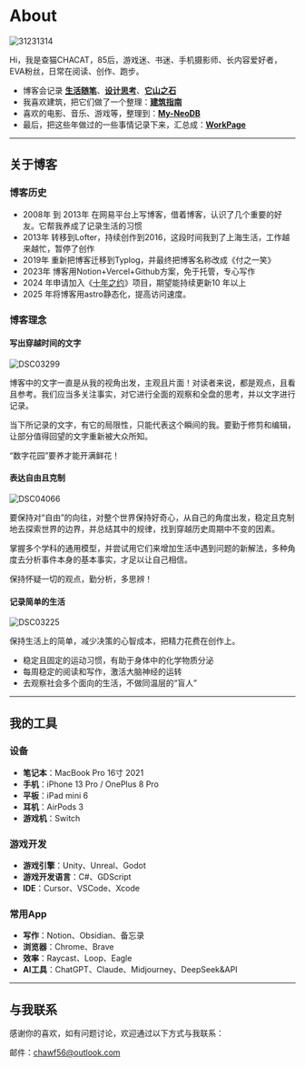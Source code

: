# About

![31231314](https://blog-1259751088.cos.ap-shanghai.myqcloud.com/20250330115218086.png?imageSlim)

Hi，我是查猫CHACAT，85后，游戏迷、书迷、手机摄影师、长内容爱好者，EVA粉丝，日常在阅读、创作、跑步。

- 博客会记录 [**生活随笔**](https://blog.chawfoo.com/archive/category/生活随笔)、[**设计思考**](https://www.chawfoo.com/archive/category/设计思考)、[**它山之石**](https://blog.chawfoo.com/archive/category/它山之石)
- 我喜欢建筑，把它们做了一个整理：[**建筑指南**](https://arch.chawfoo.com/)
- 喜欢的电影、音乐、游戏等，整理到：[**My-NeoDB**](https://neodb.social/users/Charliefoo/)
- 最后，把这些年做过的一些事情记录下来，汇总成：[**WorkPage**](https://work.chawfoo.com/)

---

## 关于博客

### 博客历史

- 2008年 到 2013年 在网易平台上写博客，借着博客，认识了几个重要的好友。它帮我养成了记录生活的习惯
- 2013年 转移到Lofter，持续创作到2016，这段时间我到了上海生活，工作越来越忙，暂停了创作
- 2019年 重新把博客迁移到Typlog，并最终把博客名称改成《付之一笑》
- 2023年 博客用Notion+Vercel+Github方案，免于托管，专心写作
- 2024 年申请加入《[十年之约](https://foreverblog.cn/)》项目，期望能持续更新10 年以上
- 2025 年将博客用astro静态化，提高访问速度。

### 博客理念

#### 写出穿越时间的文字

![DSC03299](https://blog-1259751088.cos.ap-shanghai.myqcloud.com/uPic/DSC03299.jpg)

博客中的文字一直是从我的视角出发，主观且片面！对读者来说，都是观点，且看且参考。我们应当多关注事实，对它进行全面的观察和全盘的思考，并以文字进行记录。

当下所记录的文字，有它的局限性，只能代表这个瞬间的我。要勤于修剪和编辑，让部分值得回望的文字重新被大众所知。

“数字花园”要养才能开满鲜花！

#### 表达自由且克制

![DSC04066](https://blog-1259751088.cos.ap-shanghai.myqcloud.com/uPic/DSC04066.jpg)

要保持对“自由”的向往，对整个世界保持好奇心，从自己的角度出发，稳定且克制地去探索世界的边界，并总结其中的规律，找到穿越历史周期中不变的因素。

掌握多个学科的通用模型，并尝试用它们来增加生活中遇到问题的新解法，多种角度去分析事件本身的基本事实，才足以让自己相信。

保持怀疑一切的观点，勤分析，多思辨！

#### 记录简单的生活

![DSC03225](https://blog-1259751088.cos.ap-shanghai.myqcloud.com/uPic/DSC03225.jpg)

保持生活上的简单，减少决策的心智成本，把精力花费在创作上。

- 稳定且固定的运动习惯，有助于身体中的化学物质分泌
- 每周稳定的阅读和写作，激活大脑神经的运转
- 去观察社会多个面向的生活，不做同温层的“盲人”

---

## 我的工具

### 设备

- **笔记本**：MacBook Pro 16寸 2021
- **手机**：iPhone 13 Pro / OnePlus 8 Pro
- **平板**：iPad mini 6
- **耳机**：AirPods 3
- **游戏机**：Switch

### 游戏开发

- **游戏引擎**：Unity、Unreal、Godot
- **游戏开发语言**：C#、GDScript
- **IDE**：Cursor、VSCode、Xcode

### 常用App

- **写作**：Notion、Obsidian、备忘录
- **浏览器**：Chrome、Brave
- **效率**：Raycast、Loop、Eagle
- **AI工具**：ChatGPT、Claude、Midjourney、DeepSeek&API

---

## 与我联系

感谢你的喜欢，如有问题讨论，欢迎通过以下方式与我联系：

邮件：[chawf56@outlook.com](mailto:chawf56@outlook.com)
